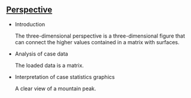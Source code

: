 ## [Perspective](/basic/perspective)

- Introduction

  The three-dimensional perspective is a three-dimensional figure that can connect the higher values contained in a matrix with surfaces.

- Analysis of case data

  The loaded data is a matrix.

- Interpretation of case statistics graphics

  A clear view of a mountain peak.

